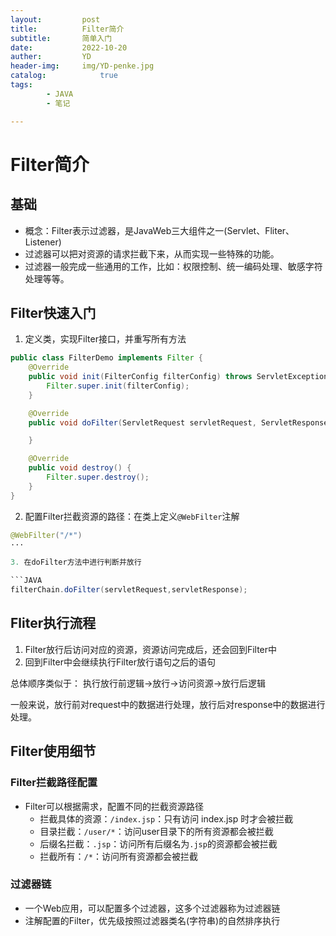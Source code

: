 ```yaml
---
layout:         post
title:          Filter简介
subtitle:       简单入门
date:           2022-10-20
auther:         YD
header-img:     img/YD-penke.jpg
catalog:            true
tags:
        - JAVA
        - 笔记

---
```


# Filter简介

## 基础

* 概念：Filter表示过滤器，是JavaWeb三大组件之一(Servlet、Fliter、Listener)
* 过滤器可以把对资源的请求拦截下来，从而实现一些特殊的功能。
* 过滤器一般完成一些通用的工作，比如：权限控制、统一编码处理、敏感字符处理等等。

## Filter快速入门

1. 定义类，实现Filter接口，并重写所有方法

```JAVA
public class FilterDemo implements Filter {
    @Override
    public void init(FilterConfig filterConfig) throws ServletException {
        Filter.super.init(filterConfig);
    }

    @Override
    public void doFilter(ServletRequest servletRequest, ServletResponse servletResponse, FilterChain filterChain) throws IOException, ServletException {

    }

    @Override
    public void destroy() {
        Filter.super.destroy();
    }
}
```

2. 配置Filter拦截资源的路径：在类上定义`@WebFilter`注解

```JAVA
@WebFilter("/*")
···

3. 在doFilter方法中进行判断并放行

```JAVA
filterChain.doFilter(servletRequest,servletResponse);
```

## Fliter执行流程

1. Filter放行后访问对应的资源，资源访问完成后，还会回到Filter中
2. 回到Filter中会继续执行Filter放行语句之后的语句

总体顺序类似于：
执行放行前逻辑→放行→访问资源→放行后逻辑

一般来说，放行前对request中的数据进行处理，放行后对response中的数据进行处理。

## Filter使用细节

### Filter拦截路径配置

* Filter可以根据需求，配置不同的拦截资源路径
  * 拦截具体的资源：`/index.jsp`：只有访问 index.jsp 时才会被拦截
  * 目录拦截：`/user/*`：访问user目录下的所有资源都会被拦截
  * 后缀名拦截：`.jsp`：访问所有后缀名为`.jsp`的资源都会被拦截
  * 拦截所有：`/*`：访问所有资源都会被拦截

### 过滤器链

* 一个Web应用，可以配置多个过滤器，这多个过滤器称为过滤器链
* 注解配置的Filter，优先级按照过滤器类名(字符串)的自然排序执行